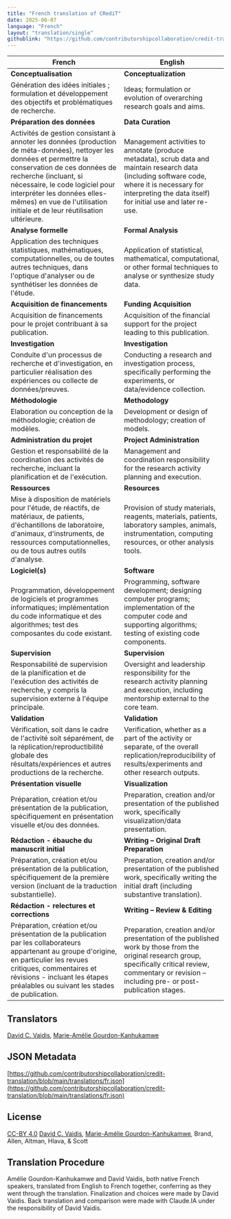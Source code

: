 ```yaml
---
title: "French translation of CRediT"
date: 2025-06-07
language: "French"
layout: "translation/single"
githublink: "https://github.com/contributorshipcollaboration/credit-translation/blob/main/translations/fr.json"
---
```


| French | English |
| --- | --- |
| **Conceptualisation** | **Conceptualization** |
| Génération des idées initiales ; formulation et développement des objectifs et problématiques de recherche. | Ideas; formulation or evolution of overarching research goals and aims. |
| **Préparation des données** | **Data Curation** |
| Activités de gestion consistant à annoter les données (production de méta-données), nettoyer les données et permettre la conservation de ces données de recherche (incluant, si nécessaire, le code logiciel pour interpréter les données elles-mêmes) en vue de l'utilisation initiale et de leur réutilisation ultérieure. | Management activities to annotate (produce metadata), scrub data and maintain research data (including software code, where it is necessary for interpreting the data itself) for initial use and later re-use. |
| **Analyse formelle** | **Formal Analysis** |
| Application des techniques statistiques, mathématiques, computationnelles, ou de toutes autres techniques, dans l'optique d'analyser ou de synthétiser les données de l'étude. | Application of statistical, mathematical, computational, or other formal techniques to analyse or synthesize study data. |
| **Acquisition de financements** | **Funding Acquisition** |
| Acquisition de financements pour le projet contribuant à sa publication. | Acquisition of the financial support for the project leading to this publication. |
| **Investigation** | **Investigation** |
| Conduite d'un processus de recherche et d'investigation, en particulier réalisation des expériences ou collecte de données/preuves. | Conducting a research and investigation process, specifically performing the experiments, or data/evidence collection. |
| **Méthodologie** | **Methodology** |
| Elaboration ou conception de la méthodologie; création de modèles. | Development or design of methodology; creation of models. |
| **Administration du projet** | **Project Administration** |
| Gestion et responsabilité de la coordination des activités de recherche, incluant la planification et de l'exécution. | Management and coordination responsibility for the research activity planning and execution. |
| **Ressources** | **Resources** |
| Mise à disposition de matériels pour l'étude, de réactifs, de matériaux, de patients, d'échantillons de laboratoire, d'animaux, d'instruments, de ressources computationnelles, ou de tous autres outils d'analyse. | Provision of study materials, reagents, materials, patients, laboratory samples, animals, instrumentation, computing resources, or other analysis tools. |
| **Logiciel(s)** | **Software** |
| Programmation, développement de logiciels et programmes informatiques; implémentation du code informatique et des algorithmes; test des composantes du code existant. | Programming, software development; designing computer programs; implementation of the computer code and supporting algorithms; testing of existing code components. |
| **Supervision** | **Supervision** |
| Responsabilité de supervision de la planification et de l'exécution des activités de recherche, y compris la supervision externe à l'équipe principale. | Oversight and leadership responsibility for the research activity planning and execution, including mentorship external to the core team. |
| **Validation** | **Validation** |
| Vérification, soit dans le cadre de l'activité soit séparément, de la réplication/reproductibilité globale des résultats/expériences et autres productions de la recherche. | Verification, whether as a part of the activity or separate, of the overall replication/reproducibility of results/experiments and other research outputs. |
| **Présentation visuelle** | **Visualization** |
| Préparation, création et/ou présentation de la publication, spécifiquement en présentation visuelle et/ou des données. | Preparation, creation and/or presentation of the published work, specifically visualization/data presentation. |
| **Rédaction - ébauche du manuscrit initial** | **Writing – Original Draft Preparation** |
| Préparation, création et/ou présentation de la publication, spécifiquement de la première version (incluant de la traduction substantielle). | Preparation, creation and/or presentation of the published work, specifically writing the initial draft (including substantive translation). |
| **Rédaction - relectures et corrections** | **Writing – Review & Editing** |
| Préparation, création et/ou présentation de la publication par les collaborateurs appartenant au groupe d'origine, en particulier les revues critiques, commentaires et révisions - incluant les étapes préalables ou suivant les stades de publication. | Preparation, creation and/or presentation of the published work by those from the original research group, specifically critical review, commentary or revision – including pre- or post-publication stages. |

## Translators

[David C. Vaidis](https://orcid.org/0000-0002-1954-2219), [Marie-Amélie  Gourdon-Kanhukamwe](https://orcid.org/0000-0002-3060-1320)

## JSON Metadata

[https://github.com/contributorshipcollaboration/credit-translation/blob/main/translations/fr.json](https://github.com/contributorshipcollaboration/credit-translation/blob/main/translations/fr.json)

## License

[CC-BY 4.0](https://creativecommons.org/licenses/by/4.0/) [David C. Vaidis](https://orcid.org/0000-0002-1954-2219), [Marie-Amélie  Gourdon-Kanhukamwe](https://orcid.org/0000-0002-3060-1320), Brand, Allen, Altman, Hlava, & Scott

## Translation Procedure

Amélie Gourdon-Kanhukamwe and David Vaidis, both native French speakers, translated from English to French together, conferring as they went through the translation. Finalization and choices were made by David Vaidis. Back translation and comparison were made with Claude.IA under the responsibility of David Vaidis.